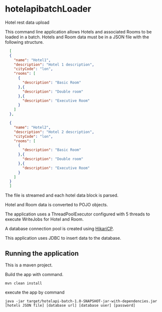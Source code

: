 # hotelapibatchLoader

Hotel rest data upload

This command line application allows Hotels and associated Rooms to be loaded in a batch.
Hotels and Room data must be in a JSON file with the following structure.
```json
  [
  {
    "name": "Hotel1",
    "description": "Hotel 1 description",
    "cityCode": "lon",
    "rooms": [
      {
        "description": "Basic Room"
      },{
        "description": "Double room"
      },{
        "description": "Executive Room"
      }
    ]
  },

  {
    "name": "Hotel2",
    "description": "Hotel 2 description",
    "cityCode": "lon",
    "rooms": [
      {
        "description": "Basic Room"
      },{
        "description": "Double room"
      },{
        "description": "Executive Room"
      }
    ]
  }
  ]
  ```
  
  The file is streamed and each hotel data block is parsed.
  
  Hotel and Room data is converted to POJO objects.
  
  The application uses a ThreadPoolExecutor configured with 5 threads to execute WriteJobs for Hotel and Room.
  
  A database connection pool is created using [HikariCP](https://github.com/brettwooldridge/HikariCP).
  
  This application uses JDBC to insert data to the database.
  
  ## Running the application
  
  This is a maven project.
  
  Build the app with command.
  
    mvn clean install
   
  execute the app by command
    
    java -jar target/hotelapi-batch-1.0-SNAPSHOT-jar-with-dependencies.jar [hotels JSON file] [database url] [database user] [password]
  

